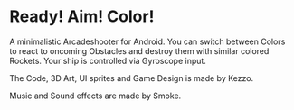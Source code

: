 # Ready! Aim! Color!

A minimalistic Arcadeshooter for Android. You can switch between Colors to react to oncoming Obstacles and destroy them with similar colored Rockets. Your ship is controlled via Gyroscope input.

The Code, 3D Art, UI sprites and Game Design is made by Kezzo.

Music and Sound effects are made by Smoke.
